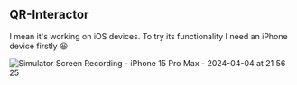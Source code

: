## QR-Interactor

I mean it's working on iOS devices. To try its functionality I need an iPhone device firstly 😆

![Simulator Screen Recording - iPhone 15 Pro Max - 2024-04-04 at 21 56 25](https://github.com/Rexmoon/QR-Interactor/assets/111804230/1d3cf2e8-cfce-4a9b-acf9-0b299c588956)
